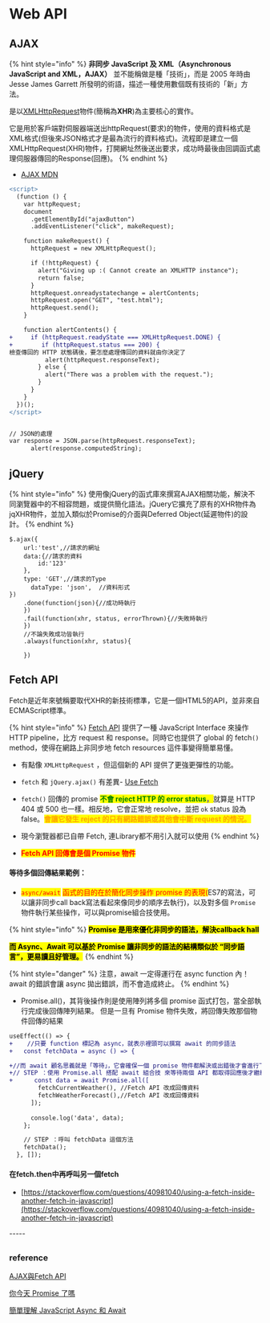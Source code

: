 # Web API

## AJAX

{% hint style="info" %}
**非同步 JavaScript 及 XML（Asynchronous JavaScript and XML，AJAX）** 並不能稱做是種「技術」，而是 2005 年時由 Jesse James Garrett 所發明的術語，描述一種使用數個既有技術的「新」方法。

是以[XMLHttpRequest](https://developer.mozilla.org/en-US/docs/Web/API/XMLHttpRequest/Using\_XMLHttpRequest)物件(簡稱為**XHR**)為主要核心的實作。

它是用於客戶端對伺服器端送出httpRequest(要求)的物件，使用的資料格式是XML格式(但後來JSON格式才是最為流行的資料格式)。流程即是建立一個XMLHttpRequest(XHR)物件，打開網址然後送出要求，成功時最後由回調函式處理伺服器傳回的Response(回應)。
{% endhint %}

* [AJAX MDN](https://developer.mozilla.org/zh-TW/docs/Web/Guide/AJAX/Getting\_Started)

```diff
<script>
  (function () {
    var httpRequest;
    document
      .getElementById("ajaxButton")
      .addEventListener("click", makeRequest);

    function makeRequest() {
      httpRequest = new XMLHttpRequest();

      if (!httpRequest) {
        alert("Giving up :( Cannot create an XMLHTTP instance");
        return false;
      }
      httpRequest.onreadystatechange = alertContents;
      httpRequest.open("GET", "test.html");
      httpRequest.send();
    }

    function alertContents() {
+     if (httpRequest.readyState === XMLHttpRequest.DONE) {
+        if (httpRequest.status === 200) {
檢查傳回的 HTTP 狀態碼後，要怎麼處理傳回的資料就由你決定了
          alert(httpRequest.responseText);
        } else {
          alert("There was a problem with the request.");
        }
      }
    }
  })();
</script>


// JSON的處理
var response = JSON.parse(httpRequest.responseText);
      alert(response.computedString);
```



## jQuery

{% hint style="info" %}
使用像jQuery的函式庫來撰寫AJAX相關功能，解決不同瀏覽器中的不相容問題，或提供簡化語法。jQuery它擴充了原有的XHR物件為jqXHR物件，並加入類似於Promise的介面與Deferred Object(延遲物件)的設計。
{% endhint %}

```
$.ajax({
    url:'test',//請求的網址
    data:{//請求的資料
        id:'123'
    },
    type: 'GET',//請求的Type
      dataType: 'json',  //資料形式
})
    .done(function(json){//成功時執行
    })
    .fail(function(xhr, status, errorThrown){//失敗時執行
    })
    //不論失敗成功皆執行
    .always(function(xhr, status){

    })
```



## Fetch API

Fetch是近年來號稱要取代XHR的新技術標準，它是一個HTML5的API，並非來自ECMAScript標準。



{% hint style="info" %}
[Fetch API](https://developer.mozilla.org/en-US/docs/Web/API/Fetch\_API) 提供了一種 JavaScript Interface 來操作 HTTP pipeline，比方 request 和 response。同時它也提供了 global 的 fetch`()` method，使得在網路上非同步地 fetch resources 這件事變得簡單易懂。

* 有點像 `XMLHttpRequest` ，但這個新的 API 提供了更強更彈性的功能。
* &#x20;`fetch` 和 `jQuery.ajax()` 有差異- [Use Fetch](https://developer.mozilla.org/zh-TW/docs/Web/API/Fetch\_API/Using\_Fetch)
* `fetch()` 回傳的 promise <mark style="color:green;">**不會 reject HTTP 的 error status**</mark><mark style="color:blue;">，</mark>就算是 HTTP 404 或 500 也一樣。相反地，它會正常地 resolve，並把 `ok` status 設為 false。<mark style="color:orange;">**會讓它發生 reject 的只有網路錯誤或其他會中斷 request 的情況。**</mark>
* 現今瀏覽器都已自帶 Fetch, 連Library都不用引入就可以使用
{% endhint %}

* <mark style="color:red;">**Fetch API 回傳會是個 Promise 物件**</mark>&#x20;



#### 等待多個回傳結果範例：

* <mark style="color:red;">`async/await`</mark> <mark style="color:red;"></mark><mark style="color:red;">函式的目的在於簡化同步操作 promise 的表現(</mark>ES7的寫法，可以讓非同步call back寫法看起來像同步的順序去執行)，以及對多個 `Promise` 物件執行某些操作，可以與promise組合技使用。

{% hint style="info" %}
<mark style="background-color:yellow;">**Promise 是用來優化非同步的語法，解決callback hall**</mark>

<mark style="background-color:yellow;">**而 Async、Await 可以基於 Promise 讓非同步的語法的結構類似於 “同步語言”，更易讀且好管理。**</mark>
{% endhint %}

{% hint style="danger" %}
注意，await 一定得運行在 async function 內！await 的錯誤會讓 async 拋出錯誤，而不會造成終止。
{% endhint %}

* Promise.all()，其背後操作則是使用陣列將多個 promise 函式打包，當全部執行完成後回傳陣列結果。 但是一旦有 Promise 物件失敗，將回傳失敗那個物件回傳的結果

```diff
useEffect(() => {
+    //只要 function 標記為 async，就表示裡頭可以撰寫 await 的同步語法
+   const fetchData = async () => {

+//而 await 顧名思義就是「等待」，它會確保一個 promise 物件都解決或出錯後才會進行下一步，
+// STEP ：使用 Promise.all 搭配 await 組合技 來等待兩個 API 都取得回應後才繼續
+      const data = await Promise.all([
        fetchCurrentWeather(), //Fetch API 改成回傳資料
        fetchWeatherForecast(),//Fetch API 改成回傳資料
      ]);
      
      console.log('data', data);
    };

    // STEP ：呼叫 fetchData 這個方法
    fetchData();
  }, []);
```



#### 在fetch.then中再呼叫另一個fetch

* [https://stackoverflow.com/questions/40981040/using-a-fetch-inside-another-fetch-in-javascript](https://stackoverflow.com/questions/40981040/using-a-fetch-inside-another-fetch-in-javascript)

\-----

##



### reference



[AJAX與Fetch API](https://eyesofkids.gitbooks.io/javascript-start-from-es6/content/part4/ajax\_fetch.html)

[你今天 Promise 了嗎](https://5xruby.tw/posts/promise)&#x20;

[簡單理解 JavaScript Async 和 Await](https://www.oxxostudio.tw/articles/201908/js-async-await.html)

